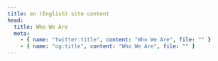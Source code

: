 ```yaml
---
title: en (English) site content
head:
  title: Who We Are
  meta:
    - { name: "twitter:title", content: "Who We Are", file: "" }
    - { name: "og:title", content: "Who We Are", file: "" }
---
```

